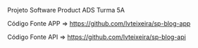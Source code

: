 Projeto Software Product ADS Turma 5A

Código Fonte APP => https://github.com/lvteixeira/sp-blog-app

Código Fonte API => https://github.com/lvteixeira/sp-blog-api
